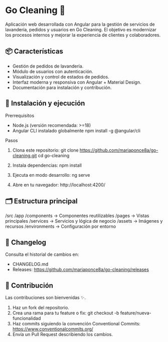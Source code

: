 Go Cleaning 🧼
==============

Aplicación web desarrollada con Angular para la gestión de servicios de lavandería, pedidos y usuarios en Go Cleaning.
El objetivo es modernizar los procesos internos y mejorar la experiencia de clientes y colaboradores.

📦 Características
------------------
- Gestión de pedidos de lavandería.
- Módulo de usuarios con autenticación.
- Visualización y control de estados de pedidos.
- Interfaz moderna y responsiva con Angular + Material Design.
- Documentación para instalación y contribución.

🚀 Instalación y ejecución
--------------------------

Prerrequisitos
- Node.js (versión recomendada: >=18)
- Angular CLI instalado globalmente
  npm install -g @angular/cli

Pasos
1. Clona este repositorio:
   git clone https://github.com/mariaponce8a/go-cleaning.git
   cd go-cleaning

2. Instala dependencias:
   npm install

3. Ejecuta en modo desarrollo:
   ng serve

4. Abre en tu navegador:
   http://localhost:4200/

🗂️ Estructura principal
------------------------
/src
  /app
    /components    → Componentes reutilizables
    /pages         → Vistas principales
    /services      → Servicios y lógica de negocio
  /assets          → Imágenes y recursos
  /environments    → Configuración por entorno

📖 Changelog
------------
Consulta el historial de cambios en:
- CHANGELOG.md
- Releases: https://github.com/mariaponce8a/go-cleaning/releases

🤝 Contribución
---------------
Las contribuciones son bienvenidas ✨.

1. Haz un fork del repositorio.
2. Crea una rama para tu feature o fix:
   git checkout -b feature/nueva-funcionalidad
3. Haz commits siguiendo la convención Conventional Commits:
   https://www.conventionalcommits.org/
4. Envía un Pull Request describiendo los cambios.



